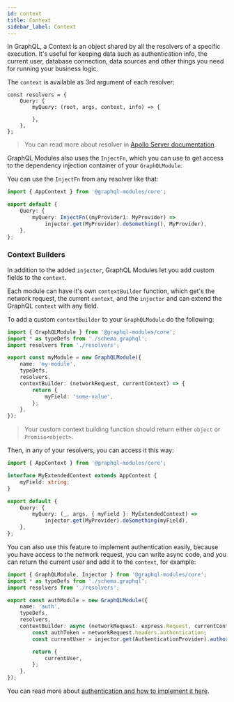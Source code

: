 ```yaml
---
id: context
title: Context
sidebar_label: Context
---
```


In GraphQL, a Context is an object shared by all the resolvers of a specific execution. It's useful for keeping data such as authentication info, the current user, database connection, data sources and other things you need for running your business logic.

The `context` is available as 3rd argument of each resolver:

```
const resolvers = {
    Query: {
        myQuery: (root, args, context, info) => {

        },
    },
};
```

> You can read more about resolver in [Apollo Server documentation](https://www.apollographql.com/docs/graphql-tools/resolvers#Resolver-function-signature).

GraphQL Modules also uses the `InjectFn`, which you can use to get access to the dependency injection container of your `GraphQLModule`.

You can use the `InjectFn` from any resolver like that:

```typescript
import { AppContext } from '@graphql-modules/core';

export default {
    Query: {
        myQuery: InjectFn((myProvider1: MyProvider) =>
            injector.get(MyProvider).doSomething(), MyProvider),
    },
};
```

### Context Builders

In addition to the added `injector`, GraphQL Modules let you add custom fields to the `context`.

Each module can have it's own `contextBuilder` function, which get's the network request, the current `context`, and the `injector` and can extend the GraphQL `context` with any field.

To add a custom `contextBuilder` to your `GraphQLModule` do the following:

```typescript
import { GraphQLModule } from '@graphql-modules/core';
import * as typeDefs from './schema.graphql';
import resolvers from './resolvers';

export const myModule = new GraphQLModule({
    name: 'my-module',
    typeDefs,
    resolvers,
    contextBuilder: (networkRequest, currentContext) => {
        return {
            myField: 'some-value',
        };
    },
});
```

> Your custom context building function should return either `object` or `Promise<object>`.

Then, in any of your resolvers, you can access it this way:

```typescript
import { AppContext } from '@graphql-modules/core';

interface MyExtendedContext extends AppContext {
    myField: string;
}

export default {
    Query: {
        myQuery: (_, args, { myField }: MyExtendedContext) =>
            injector.get(MyProvider).doSomething(myField),
    },
};
```

You can also use this feature to implement authentication easily, because you have access to the network request, you can write async code, and you can return the current user and add it to the `context`, for example:

```typescript
import { GraphQLModule, Injector } from '@graphql-modules/core';
import * as typeDefs from './schema.graphql';
import resolvers from './resolvers';

export const authModule = new GraphQLModule({
    name: 'auth',
    typeDefs,
    resolvers,
    contextBuilder: async (networkRequest: express.Request, currentContext: object, injector: Injector): Promise<{ currentUser: object}> => {
        const authToken = networkRequest.headers.authentication;
        const currentUser = injector.get(AuthenticationProvider).authorizeUser(authToken);

        return {
            currentUser,
        };
    },
});
```

You can read more about [authentication and how to implement it here](/TODO).

